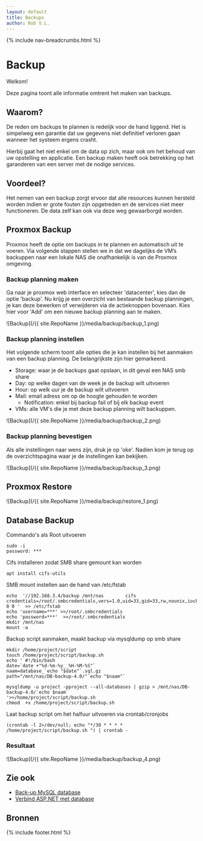 ```yaml
---
layout: default
title: Backups
author: Rob V.L.
---
```


{% include nav-breadcrumbs.html %}

# Backup

Welkom!

Deze pagina toont alle informatie omtrent het maken van backups.

## Waarom?
De reden om backups te plannen is redelijk voor de hand liggend. Het is simpelweg een garantie dat uw gegevens niet definitief verloren gaan wanneer het systeem ergens crasht.

Hierbij gaat het niet enkel om de data op zich, maar ook om het behoud van uw opstelling en applicatie. Een backup maken heeft ook betrekking op het garanderen van een server met de nodige services. 

## Voordeel?
Het nemen van een backup zorgt ervoor dat alle resources kunnen hersteld worden indien er grote fouten zijn opgetreden en de services niet meer functioneren. De data zelf kan ook via deze weg gewaarborgd worden.

## Proxmox Backup
Proxmox heeft de optie om backups in te plannen en automatisch uit te voeren.
Via volgende stappen stellen we in dat we dagelijks de VM’s backuppen naar een lokale NAS die onafhankelijk is van de Proxmox omgeving. 

### Backup planning maken
Ga naar je proxmox web interface en selecteer 'datacenter', kies dan de optie 'backup'. Nu krijg je een overzicht van bestaande backup planningen, je kan deze bewerken of verwijderen via de actieknoppen bovenaan. Kies hier voor 'Add' om een nieuwe backup planning aan te maken. 

![Backup](/{{ site.RepoName }}/media/backup/backup_1.png)

### Backup planning instellen
Het volgende scherm toont alle opties die je kan instellen bij het aanmaken van een backup planning. De belangrijkste zijn hier gemarkeerd. 

* Storage: waar je de backups gaat opslaan, in dit geval een NAS smb share
* Day: op welke dagen van de week je de backup wilt uitvoeren
* Hour: op welk uur je de backup wilt uitvoeren
* Mail: email adress om op de hoogte gehouden te worden
    * Notification: enkel bij backup fail of bij elk backup event
* VMs: alle VM's die je met deze backup planning wilt backuppen. 

![Backup](/{{ site.RepoName }}/media/backup/backup_2.png)

### Backup planning bevestigen
Als alle instellingen naar wens zijn, druk je op 'oke'. Nadien kom je terug op de overzichtspagina waar je de instellingen kan bekijken.

![Backup](/{{ site.RepoName }}/media/backup/backup_3.png)

## Proxmox Restore
![Backup](/{{ site.RepoName }}/media/backup/restore_1.png)

## Database Backup

Commando's als Root uitvoeren
```
sudo -i
password: ***
```

Cifs installeren zodat SMB share gemount kan worden
```
apt install cifs-utils
```

SMB mount instellen aan de hand van /etc/fstab
```
echo  '//192.168.3.4/backup /mnt/nas        cifs    credentials=/root/.smbcredentials,vers=1.0,uid=33,gid=33,rw,nounix,iocharset=utf8,file_mode=0777,dir_mode=0777 0 0 '  >> /etc/fstab
echo 'username=***' >>/root/.smbcredentials
echo 'password=***'  >>/root/.smbcredentials
mkdir /mnt/nas
mount -a
```

Backup script aanmaken, maakt backup via mysqldump op smb share
```
mkdir /home/project/script	
touch /home/project/script/backup.sh
echo ' #!/bin/bash
date=`date +"%d-%m-%y__%H-%M-%S"`
naam=database_`echo "$date"`.sql.gz
path="/mnt/nas/DB-backup-4.0/"`echo "$naam"`

mysqldump -u project -pproject --all-databases | gzip > /mnt/nas/DB-backup-4.0/`echo $naam`
'>>/home/project/script/backup.sh
chmod  +x /home/project/script/backup.sh
```

Laat backup script om het halfuur uitvoeren via crontab/cronjobs
```
(crontab -l 2>/dev/null; echo "*/30 * * * * /home/project/script/backup.sh ") | crontab -
```

### Resultaat 
![Backup](/{{ site.RepoName }}/media/backup/backup_4.png)

## Zie ook
* [Back-up MySQL database](../backup#Database-Backup)
* [Verbind ASP.NET met database](../)


## Bronnen

{% include footer.html %}
